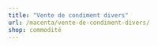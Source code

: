 ```yaml
---
title: "Vente de condiment divers"
url: /macenta/vente-de-condiment-divers/
shop: commodité
---
```

